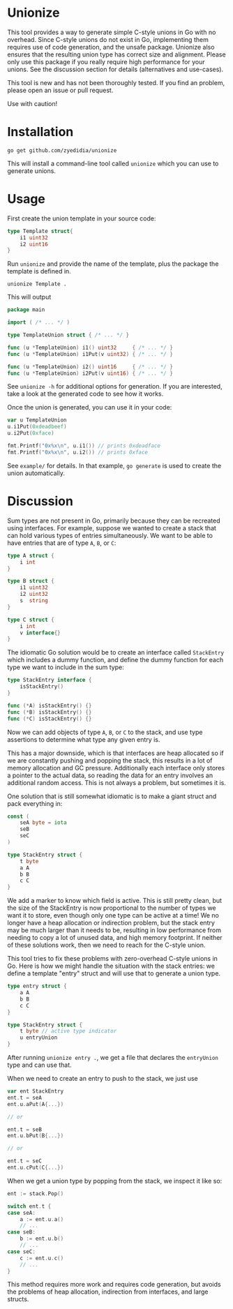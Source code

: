 # Unionize

This tool provides a way to generate simple C-style unions in Go with no
overhead. Since C-style unions do not exist in Go, implementing them requires
use of code generation, and the unsafe package. Unionize also ensures that the
resulting union type has correct size and alignment. Please only use this
package if you really require high performance for your unions. See the
discussion section for details (alternatives and use-cases).

This tool is new and has not been thoroughly tested. If you find an problem,
please open an issue or pull request.

Use with caution!

# Installation

```
go get github.com/zyedidia/unionize
```

This will install a command-line tool called `unionize` which you can use to
generate unions.

# Usage

First create the union template in your source code:

```go
type Template struct{
    i1 uint32
    i2 uint16
}
```

Run `unionize` and provide the name of the template, plus the package the
template is defined in.

```
unionize Template .
```

This will output

```go
package main

import ( /* ... */ )

type TemplateUnion struct { /* ... */ }

func (u *TemplateUnion) i1() uint32     { /* ... */ }
func (u *TemplateUnion) i1Put(v uint32) { /* ... */ }

func (u *TemplateUnion) i2() uint16     { /* ... */ }
func (u *TemplateUnion) i2Put(v uint16) { /* ... */ }
```

See `unionize -h` for additional options for generation. If you are interested,
take a look at the generated code to see how it works.

Once the union is generated, you can use it in your code:

```go
var u TemplateUnion
u.i1Put(0xdeadbeef)
u.i2Put(0xface)

fmt.Printf("0x%x\n", u.i1()) // prints 0xdeadface
fmt.Printf("0x%x\n", u.i2()) // prints 0xface
```

See `example/` for details. In that example, `go generate` is used to create
the union automatically.

# Discussion

Sum types are not present in Go, primarily because they can be recreated using
interfaces. For example, suppose we wanted to create a stack that can hold
various types of entries simultaneously. We want to be able to have entries
that are of type `A`, `B`, or `C`:

```go
type A struct {
    i int
}

type B struct {
    i1 uint32
    i2 uint32
    s  string
}

type C struct {
    i int
    v interface{}
}
```

The idiomatic Go solution would be to create an interface called `StackEntry`
which includes a dummy function, and define the dummy function for each type
we want to include in the sum type:

```go
type StackEntry interface {
    isStackEntry()
}

func (*A) isStackEntry() {}
func (*B) isStackEntry() {}
func (*C) isStackEntry() {}
```

Now we can add objects of type `A`, `B`, or `C` to the stack, and use type
assertions to determine what type any given entry is.

This has a major downside, which is that interfaces are heap allocated so if we
are constantly pushing and popping the stack, this results in a lot of memory
allocation and GC pressure. Additionally each interface only stores a pointer
to the actual data, so reading the data for an entry involves an additional
random access. This is not always a problem, but sometimes it is.

One solution that is still somewhat idiomatic is to make a giant struct and
pack everything in:

```go
const (
    seA byte = iota
    seB
    seC
)

type StackEntry struct {
    t byte
    a A
    b B
    c C
}
```

We add a marker to know which field is active. This is still pretty clean, but
the size of the StackEntry is now proportional to the number of types we want
it to store, even though only one type can be active at a time! We no longer
have a heap allocation or indirection problem, but the stack entry may be much
larger than it needs to be, resulting in low performance from needing to copy a
lot of unused data, and high memory footprint. If neither of these solutions
work, then we need to reach for the C-style union.

This tool tries to fix these problems with zero-overhead C-style unions in Go.
Here is how we might handle the situation with the stack entries: we define
a template "entry" struct and will use that to generate a union type.

```go
type entry struct {
    a A
    b B
    c C
}

type StackEntry struct {
    t byte // active type indicator
    u entryUnion
}
```

After running `unionize entry .`, we get a file that declares the `entryUnion`
type and can use that.

When we need to create an entry to push to the stack, we just use

```go
var ent StackEntry
ent.t = seA
ent.u.aPut(A{...})

// or

ent.t = seB
ent.u.bPut(B{...})

// or

ent.t = seC
ent.u.cPut(C{...})
```

When we get a union type by popping from the stack, we inspect it like so:

```go
ent := stack.Pop()

switch ent.t {
case seA:
    a := ent.u.a()
    // ...
case seB:
    b := ent.u.b()
    // ...
case seC:
    c := ent.u.c()
    // ...
}
```

This method requires more work and requires code generation, but avoids the
problems of heap allocation, indirection from interfaces, and large structs.
